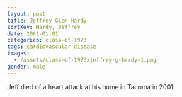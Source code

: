 ```yaml
---
layout: post
title: Jeffrey Glen Hardy
sortKey: Hardy, Jeffrey
date: 2001-01-01
categories: class-of-1973
tags: cardiovascular-disease
images:
  - /assets/class-of-1973/jeffrey-g-hardy-1.png
gender: male
---
```

Jeff died of a heart attack at his home in Tacoma in 2001. 
